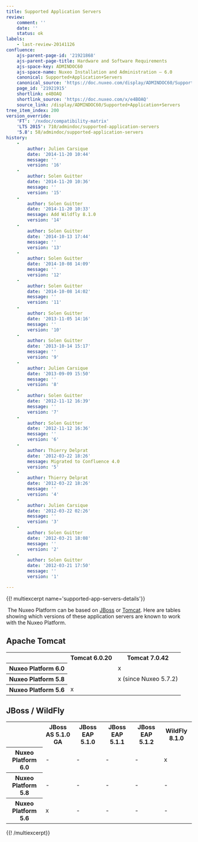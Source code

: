```yaml
---
title: Supported Application Servers
review:
    comment: ''
    date: ''
    status: ok
labels:
    - last-review-20141126
confluence:
    ajs-parent-page-id: '21921868'
    ajs-parent-page-title: Hardware and Software Requirements
    ajs-space-key: ADMINDOC60
    ajs-space-name: Nuxeo Installation and Administration — 6.0
    canonical: Supported+Application+Servers
    canonical_source: 'https://doc.nuxeo.com/display/ADMINDOC60/Supported+Application+Servers'
    page_id: '21921915'
    shortlink: e4BOAQ
    shortlink_source: 'https://doc.nuxeo.com/x/e4BOAQ'
    source_link: /display/ADMINDOC60/Supported+Application+Servers
tree_item_index: 200
version_override:
    'FT': '/nxdoc/compatibility-matrix'
    'LTS 2015': 710/admindoc/supported-application-servers
    '5.8': 58/admindoc/supported-application-servers
history:
    -
        author: Julien Carsique
        date: '2014-11-20 10:44'
        message: ''
        version: '16'
    -
        author: Solen Guitter
        date: '2014-11-20 10:36'
        message: ''
        version: '15'
    -
        author: Solen Guitter
        date: '2014-11-20 10:33'
        message: Add Wildfly 8.1.0
        version: '14'
    -
        author: Solen Guitter
        date: '2014-10-13 17:44'
        message: ''
        version: '13'
    -
        author: Solen Guitter
        date: '2014-10-08 14:09'
        message: ''
        version: '12'
    -
        author: Solen Guitter
        date: '2014-10-08 14:02'
        message: ''
        version: '11'
    -
        author: Solen Guitter
        date: '2013-11-05 14:16'
        message: ''
        version: '10'
    -
        author: Solen Guitter
        date: '2013-10-14 15:17'
        message: ''
        version: '9'
    -
        author: Julien Carsique
        date: '2013-09-09 15:50'
        message: ''
        version: '8'
    -
        author: Solen Guitter
        date: '2012-11-12 16:39'
        message: ''
        version: '7'
    -
        author: Solen Guitter
        date: '2012-11-12 16:36'
        message: ''
        version: '6'
    -
        author: Thierry Delprat
        date: '2012-03-22 18:26'
        message: Migrated to Confluence 4.0
        version: '5'
    -
        author: Thierry Delprat
        date: '2012-03-22 18:26'
        message: ''
        version: '4'
    -
        author: Julien Carsique
        date: '2012-03-22 02:26'
        message: ''
        version: '3'
    -
        author: Solen Guitter
        date: '2012-03-21 18:08'
        message: ''
        version: '2'
    -
        author: Solen Guitter
        date: '2012-03-21 17:50'
        message: ''
        version: '1'

---
```

{{! multiexcerpt name='supported-app-servers-details'}}

&nbsp;The Nuxeo Platform can be based on [JBoss](http://www.jboss.org/jbossas/) or [Tomcat](http://tomcat.apache.org/). Here are tables showing which versions of these application servers are known to work with the Nuxeo Platform.

## Apache Tomcat

<div class="table-scroll"><table class="hover"><tbody><tr><th colspan="1">&nbsp;</th><th colspan="1">Tomcat 6.0.20</th><th colspan="1">Tomcat 7.0.42</th></tr><tr><th colspan="1">Nuxeo Platform 6.0</th><td colspan="1">&nbsp;</td><td colspan="1">x</td></tr><tr><th colspan="1">Nuxeo Platform 5.8</th><td colspan="1">&nbsp;</td><td colspan="1">x (since Nuxeo 5.7.2)</td></tr><tr><th colspan="1">Nuxeo Platform 5.6</th><td colspan="1">x</td><td colspan="1">&nbsp;</td></tr></tbody></table></div>

## JBoss / WildFly

<div class="table-scroll"><table class="hover"><tbody><tr><th colspan="1">&nbsp;</th><th colspan="1">JBoss AS 5.1.0 GA</th><th colspan="1">JBoss EAP 5.1.0</th><th colspan="1">JBoss EAP 5.1.1</th><th colspan="1">JBoss EAP 5.1.2</th><th colspan="1">WildFly 8.1.0</th></tr><tr><th colspan="1">Nuxeo Platform 6.0</th><td colspan="1">-</td><td colspan="1">-</td><td colspan="1">-</td><td colspan="1">-</td><td colspan="1">x</td></tr><tr><th colspan="1">Nuxeo Platform 5.8</th><td colspan="1">-</td><td colspan="1">-</td><td colspan="1">-</td><td colspan="1">-</td><td colspan="1">-</td></tr><tr><th colspan="1">Nuxeo Platform 5.6</th><td colspan="1">x</td><td colspan="1">-</td><td colspan="1">-</td><td colspan="1">-</td><td colspan="1">-</td></tr></tbody></table></div>{{! /multiexcerpt}}
